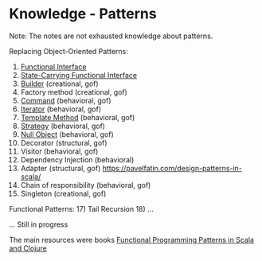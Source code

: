 Knowledge - Patterns
====================

Note: The notes are not exhausted knowledge about patterns.

Replacing Object-Oriented Patterns:
1) [Functional Interface](https://github.com/OndrejKucera/knowledge_patterns/blob/master/Functional_Interface.md)
2) [State-Carrying Functional Interface](https://github.com/OndrejKucera/knowledge_patterns/blob/master/State-Carrying_Functional_Interface.md)
3) [Builder](https://github.com/OndrejKucera/knowledge_patterns/blob/master/Builder.md) (creational, gof)
4) Factory method (creational, gof)
5) [Command](https://github.com/OndrejKucera/knowledge_patterns/blob/master/Command.md) (behavioral, gof)
6) [Iterator](https://github.com/OndrejKucera/knowledge_patterns/blob/master/Iterator.md) (behavioral, gof)
7) [Template Method](https://github.com/OndrejKucera/knowledge_patterns/blob/master/Template_Method.md) (behavioral, gof)
8) [Strategy](https://github.com/OndrejKucera/knowledge_patterns/blob/master/Strategy.md) (behavioral, gof)
9) [Null Object](https://github.com/OndrejKucera/knowledge_patterns/blob/master/Null_Object.md) (behavioral, gof)
10) Decorator (structural, gof)
11) Visitor (behavioral, gof)
12) Dependency Injection (behavioral)
13) Adapter (structural, gof) https://pavelfatin.com/design-patterns-in-scala/
14) Chain of responsibility (behavioral, gof)
15) Singleton (creational, gof)

Functional Patterns:
17) Tail Recursion
18) ...

... Still in progress

The main resources were books [Functional Programming Patterns in Scala and Clojure](https://www.goodreads.com/book/show/17610214-functional-programming-patterns-in-scala-and-clojure)
